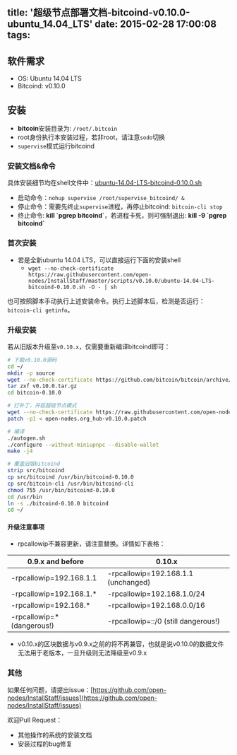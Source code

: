 title: '超级节点部署文档-bitcoind-v0.10.0-ubuntu_14.04_LTS'
date: 2015-02-28 17:00:08
tags:
---

## 软件需求

* OS: Ubuntu 14.04 LTS
* Bitcoind: v0.10.0

## 安装

* **bitcoin**安装目录为: `/root/.bitcoin`
* root身份执行本安装过程，若非root，请注意`sodo`切换
* `supervise`模式运行bitcoind

### 安装文档&命令

具体安装细节均在shell文件中：[ubuntu-14.04-LTS-bitcoind-0.10.0.sh](https://raw.githubusercontent.com/open-nodes/InstallStaff/master/scripts/v0.10.0/ubuntu-14.04-LTS-bitcoind-0.10.0.sh)

* 启动命令：`nohup supervise /root/supervise_bitcoind/ &`
* 停止命令：需要先终止`supervise`进程，再停止bitcoind: `bitcoin-cli stop`
* 终止命令: **kill \`pgrep bitcoind\`**，若进程卡死，则可强制退出: **kill -9 \`pgrep bitcoind\`**

### 首次安装

* 若是全新ubuntu 14.04 LTS，可以直接运行下面的安装shell
  * `wget --no-check-certificate https://raw.githubusercontent.com/open-nodes/InstallStaff/master/scripts/v0.10.0/ubuntu-14.04-LTS-bitcoind-0.10.0.sh -O - | sh`

也可按照脚本手动执行上述安装命令。执行上述脚本后，检测是否运行：`bitcoin-cli getinfo`。

### 升级安装

若从旧版本升级至`v0.10.x`，仅需要重新编译bitcoind即可：

````bash
# 下载v0.10.0源码
cd ~/
mkdir -p source
wget --no-check-certificate https://github.com/bitcoin/bitcoin/archive/v0.10.0.tar.gz -O v0.10.0.tar.gz
tar zxf v0.10.0.tar.gz
cd bitcoin-0.10.0

# 打补丁，开启超级节点模式
wget --no-check-certificate https://raw.githubusercontent.com/open-nodes/InstallStaff/master/scripts/v0.10.0/open-nodes.org_hub-v0.10.0.patch -O open-nodes.org_hub-v0.10.0.patch
patch -p1 < open-nodes.org_hub-v0.10.0.patch

# 编译
./autogen.sh
./configure --without-miniupnpc --disable-wallet
make -j4

# 覆盖旧版bitcoind
strip src/bitcoind
cp src/bitcoind /usr/bin/bitcoind-0.10.0
cp src/bitcoin-cli /usr/bin/bitcoind-cli
chmod 755 /usr/bin/bitcoind-0.10.0
cd /usr/bin
ln -s ./bitcoind-0.10.0 bitcoind
cd ~/
````

#### 升级注意事项

* rpcallowip不兼容更新，请注意替换。详情如下表格：

0.9.x and before	 | 0.10.x
------------------|---------------
-rpcallowip=192.168.1.1	 | -rpcallowip=192.168.1.1 (unchanged)
-rpcallowip=192.168.1.*	 | -rpcallowip=192.168.1.0/24
-rpcallowip=192.168.* | -rpcallowip=192.168.0.0/16
-rpcallowip=* (dangerous!) | -rpcallowip=::/0 (still dangerous!)

* v0.10.x的区块数据与v0.9.x之前的将不再兼容，也就是说v0.10.0的数据文件无法用于老版本，一旦升级则无法降级至v0.9.x


### 其他

如果任何问题，请提出issue：[https://github.com/open-nodes/InstallStaff/issues](https://github.com/open-nodes/InstallStaff/issues)

欢迎Pull Request：

* 其他操作的系统的安装文档
* 安装过程的bug修复
